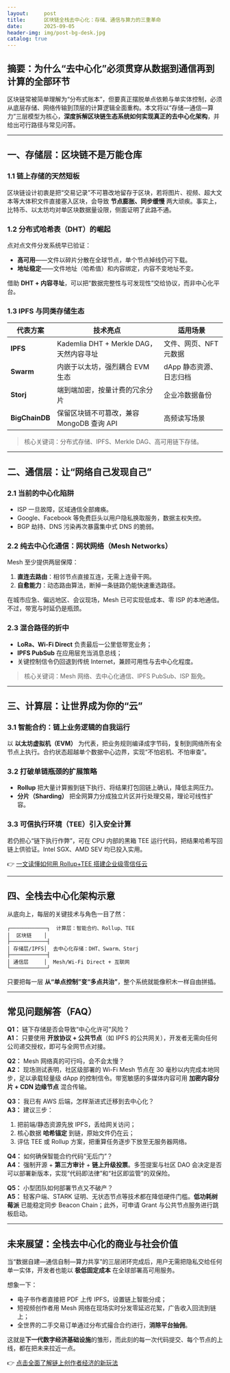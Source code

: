 ```yaml
---
layout:     post
title:      区块链全栈去中心化：存储、通信与算力的三重革命
date:       2025-09-05
header-img: img/post-bg-desk.jpg
catalog: true
---
```


## 摘要：为什么“去中心化”必须贯穿从数据到通信再到计算的全部环节

区块链常被简单理解为“分布式账本”，但要真正摆脱单点依赖与单实体控制，必须从底层存储、网络传输到顶层的计算逻辑全面重构。本文将以“存储—通信—算力”三层模型为核心，**深度拆解区块链生态系统如何实现真正的去中心化架构**，并给出可行路径与常见问答。

---

## 一、存储层：区块链不是万能仓库

### 1.1 链上存储的天然短板  
区块链设计初衷是把“交易记录”不可篡改地留存于区块，若将图片、视频、超大文本等大体积文件直接塞入区块，会导致 **节点膨胀、同步缓慢** 两大顽疾。事实上，比特币、以太坊均对单区块数据量设限，侧面证明了此路不通。

### 1.2 分布式哈希表（DHT）的崛起  
点对点文件分发系统早已验证：  
- **高可用**——文件以碎片分散在全球节点，单个节点掉线仍可下载。  
- **地址稳定**——文件地址（哈希值）和内容绑定，内容不变地址不变。  

借助 **DHT + 内容寻址**，可以把“数据完整性与可发现性”交给协议，而非中心化平台。

### 1.3 IPFS 与同类存储生态  
| 代表方案 | 技术亮点 | 适用场景 |
|---|---|---|
| **IPFS** | Kademlia DHT + Merkle DAG，天然内容寻址 | 文件、网页、NFT 元数据 |
| **Swarm** | 内嵌于以太坊，强烈耦合 EVM 生态 | dApp 静态资源、日志归档 |
| **Storj** | 端到端加密，按量计费的冗余分片 | 企业冷数据备份 |
| **BigChainDB** | 保留区块链不可篡改，兼容 MongoDB 查询 API | 高频读写场景 |

> 核心关键词：分布式存储、IPFS、Merkle DAG、高可用链下存储。

---

## 二、通信层：让“网络自己发现自己”

### 2.1 当前的中心化陷阱  
- ISP 一旦故障，区域通信全部瘫痪。  
- Google、Facebook 等免费巨头以用户隐私换取服务，数据主权失控。  
- BGP 劫持、DNS 污染再次暴露集中式 DNS 的脆弱。

### 2.2 纯去中心化通信：网状网络（Mesh Networks）  
Mesh 至少提供两层保障：  
1. **直连去路由**：相邻节点直接互连，无需上连骨干网。  
2. **自愈能力**：动态路由算法，断掉一条链路仍能快速重选路径。  

在城市应急、偏远地区、会议现场，Mesh 已可实现低成本、零 ISP 的本地通信。不过，带宽与时延仍是瓶颈。

### 2.3 混合路径的折中  
- **LoRa、Wi-Fi Direct** 负责最后一公里低带宽业务；  
- **IPFS PubSub** 在应用层充当消息总线；  
- 关键控制信令仍回退到传统 Internet，兼顾可用性与去中心化程度。  

> 核心关键词：Mesh 网络、去中心化通信、IPFS PubSub、ISP 豁免。

---

## 三、计算层：让世界成为你的“云”

### 3.1 智能合约：链上业务逻辑的自我运行  
以 **以太坊虚拟机（EVM）** 为代表，把业务规则编译成字节码，复制到网络所有全节点上执行。合约状态超越单个数据中心边界，实现“不怕宕机、不怕审查”。

### 3.2 打破单链瓶颈的扩展策略  
- **Rollup** 把大量计算搬到链下执行、将结果打包回链上确认，降低主网压力。  
- **分片（Sharding）** 把全网算力分成独立片区并行处理交易，理论可线性扩容。  

### 3.3 可信执行环境（TEE）引入安全计算  
若仍担心“链下执行作弊”，可在 CPU 内部的黑箱 TEE 运行代码，把结果哈希写回链上供验证。Intel SGX、AMD SEV 均已投入实用。

👉 [一文读懂如何用 Rollup+TEE 搭建企业级零信任云](https://okxdog.com/)

---

## 四、全栈去中心化架构示意

从底向上，每层的关键技术与角色一目了然：

```
┌────────────┐  计算层：智能合约、Rollup、TEE
│  区块链    │
├────────────┤  
│ 存储层/IPFS│  去中心化存储：DHT、Swarm、Storj
├────────────┤  
│ 通信层     │  Mesh/Wi-Fi Direct + 互联网
└────────────┘
```

只要把每一层 **从“单点控制”变“多点共治”**，整个系统就能像积木一样自由拼插。

---

## 常见问题解答（FAQ）

**Q1：** 链下存储是否会导致“中心化许可”风险？  
**A1：** 只要使用 **开放协议 + 公共节点**（如 IPFS 的公共网关），开发者无需向任何公司递交授权，即可与全网节点对接。

**Q2：** Mesh 网络真的可行吗，会不会太慢？  
**A2：** 现场测试表明，社区级部署的 Wi-Fi Mesh 节点在 30 毫秒以内完成本地同步，足以承载轻量级 dApp 的控制信令。带宽敏感的多媒体内容可用 **加密内容分片 + CDN 边缘节点** 混合传输。

**Q3：** 我已有 AWS 后端，怎样渐进式迁移到去中心化？  
**A3：** 建议三步：  
1. 把前端/静态资源先放 IPFS，丢给网关访问；  
2. 核心数据 **哈希锚定** 到链，原始文件仍在云；  
3. 评估 TEE 或 Rollup 方案，把重算任务逐步下放至无服务器网络。

**Q4：** 如何确保智能合约代码“无后门”？  
**A4：** 强制开源 + **第三方审计** + **链上升级投票**。多签提案与社区 DAO 会决定是否可以部署新版本，实现“代码即法律”和“社区即监管”的双保险。

**Q5：** 小型团队如何部署节点又不破产？  
**A5：** 轻客户端、STARK 证明、无状态节点等技术都在降低硬件门槛。**低功耗树莓派** 已能稳定同步 Beacon Chain；此外，可申请 Grant 与公共节点服务进行跳板启动。

---

## 未来展望：全栈去中心化的商业与社会价值

当“数据自建—通信自制—算力共享”的三层闭环完成后，用户无需把隐私交给任何单一实体，开发者也能以 **极低固定成本** 在全球部署高可用服务。  

想象一下：  
- 电子书作者直接把 PDF 上传 IPFS，设置链上智能分成；  
- 短视频创作者用 Mesh 网络在现场实时分发零延迟花絮，广告收入回流到链上；  
- 全世界的二手交易订单通过分布式撮合合约进行，**消除平台抽佣**。  

这就是**下一代数字经济基础设施**的雏形，而此刻的每一次代码提交、每个节点的上线，都在把未来拉近一点。  

👉 [点击全面了解链上创作者经济的新玩法](https://okxdog.com/)